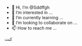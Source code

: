 - 👋 Hi, I’m @Sddffgh
- 👀 I’m interested in ...
- 🌱 I’m currently learning ...
- 💞️ I’m looking to collaborate on ...
- 📫 How to reach me ...

<!---
Sddffgh/Sddffgh is a ✨ special ✨ repository because its `README.md` Sddffgh) appears on your GitHub profile.
You can click the Preview link to take a look at your changes.
--->كنت
